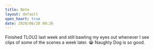 ```yaml
---
title: Note
layout: default
open_heart: true
date: 2020/06/28 09:26
---
```


Finished TLOU2 last week and still bawling my eyes out whenever I see clips of some of the scenes a week later. 😭 Naughty Dog is so good.

